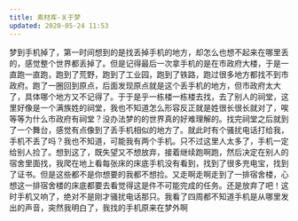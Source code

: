 ```yaml
---
title: 素材库-关于梦
updated: 2020-05-24 11:53
---
```


梦到手机掉了，第一时间想到的是找丢掉手机的地方，却怎么也想不起来在哪里丢的，感觉整个世界都丢掉了。但是记得最后一次拿手机的是在市政府大楼，于是一直跑一直跑，跑到了荒野，跑到了工业园，跑到了铁路，跑过很多地方都找不到市政府。跑了一圈回到原点，后面发现原点就是这个丢手机的地方，但市政府太大了，具体哪个地方又不记得了。于于是乎一栋楼一栋楼去找，去了别人的祠堂，这里好像是一个满族姓的祠堂，我也不知道怎么形容反正就是姓很长很长就对了，唉等等为什么市政府有祠堂？没办法梦的的世界真的好难理解的。找完祠堂之后就到了一个舞台，感觉有点像到了丢手机相似的地方了。就此时有个骚扰电话打给我，手机不丢了吗？我也不知道，可能我有两个手机。只不过这里人太多了，手机一定给别人捡了。想到这了，既失望又不想放弃，接着继续跑啊跑，然后决定在别人的宿舍里面找，我爬在地上看每张床的床底手机没有看到，找到了很多充电宝，找到了证书。但是这些都不是你想要的我都不想捡。又走啊走啊走到了一排宿舍楼，心想这一排宿舍楼的床底都要去看觉得这是件不可能完成的任务。还是放弃了吧！这时手机又响了，绝对不是刚才骚扰电话那只。我看了四周都不知道手机是从哪里发出的声音，突然我明白了，我找的手机原来在梦外啊
